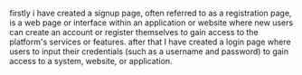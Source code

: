  firstly i have created a signup page, often referred to as a registration page, is a web page or interface within an application or website where new users can create an account or register themselves to gain access to the platform's services or features. after that I have created a login page where  users to input their credentials (such as a username and password) to gain access to a system, website, or application. 

